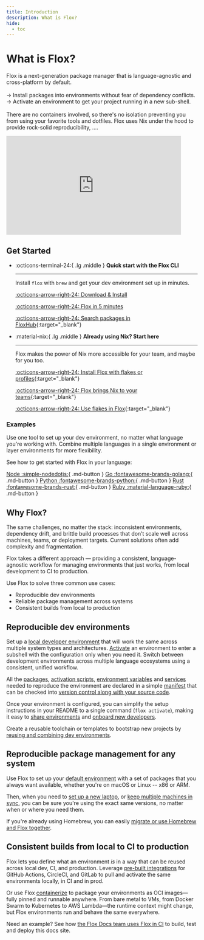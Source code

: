 ```yaml
---
title: Introduction
description: What is Flox?
hide:
  - toc
---
```


<!-- shut up linter -->
<!-- markdownlint-disable-file MD033 -->
<!-- markdownlint-disable-file MD009 -->
<!-- markdownlint-disable-file MD022 -->
<!-- markdownlint-disable-file MD030 -->
<!-- markdownlint-disable-file MD012 -->
<!-- markdownlint-disable-file MD032 -->

# What is Flox?

<div class="grid" markdown>

<p>
Flox is a next-generation package manager that is language-agnostic and cross-platform by default. 
<br><br>
-> Install packages into environments without fear of dependency conflicts. 
<br>
-> Activate an environment to get your project running in a new sub-shell. 
<br><br>
There are no containers involved, so there's no isolation preventing you from using your favorite tools and dotfiles. Flox uses Nix under the hood to provide rock-solid reproducibility, ....  
</p>

<iframe width="460" height="260" src="https://www.youtube.com/embed/aidi5svDml8?si=rrgQ6a0oQzdFNgWs" title="YouTube video player" frameborder="0" allow="accelerometer; autoplay; clipboard-write; encrypted-media; gyroscope; picture-in-picture; web-share" referrerpolicy="strict-origin-when-cross-origin" allowfullscreen></iframe>

</div>

## Get Started
<div class="grid cards" markdown>

-   :octicons-terminal-24:{ .lg .middle } __Quick start with the Flox CLI__

    ---

    Install `flox` with `brew` and get your dev 
    environment set up in minutes.

    [:octicons-arrow-right-24: Download & Install][install_flox]

    [:octicons-arrow-right-24: Flox in 5 minutes][flox_5_minutes]
    
    [:octicons-arrow-right-24: Search packages in FloxHub][floxhub_packages]{:target="_blank"}

-   :material-nix:{ .lg .middle } __Already using Nix? Start here__

    ---

    Flox makes the power of Nix more accessible for your team, and maybe for you too.

    [:octicons-arrow-right-24: Install Flox with flakes or profiles](install-flox.md?h=nix#__tabbed_1_6){:target="_blank"}

    [:octicons-arrow-right-24: Flox brings Nix to your teams](https://flox.dev/blog/its-time-to-bring-nix-to-work/){:target="_blank"}

    [:octicons-arrow-right-24: Use flakes in Flox](https://flox.dev/blog/extending-flox-with-nix-flakes/){:target="_blank"}

</div>

### Examples

Use one tool to set up your dev environment, no matter what language you're working with. 
Combine multiple languages in a single environment or layer environments for more flexibility.

See how to get started with Flox in your language:


[Node :simple-nodedotjs:](https://flox.dev/blog/using-flox-to-create-portable-reproducible-nodejs-environments/){ .md-button }
[Go :fontawesome-brands-golang:](https://flox.dev/blog/using-flox-to-create-portable-reproducible-go-environments/){ .md-button }
[Python :fontawesome-brands-python:](https://flox.dev/blog/using-flox-to-create-portable-reproducible-python-environments/){ .md-button }
[Rust :fontawesome-brands-rust:](https://flox.dev/blog/using-flox-to-create-portable-reproducible-python-environments/){ .md-button }
[Ruby :material-language-ruby:](https://flox.dev/blog/making-ruby-projects-easier-to-share/){ .md-button }



## Why Flox?

The same challenges, no matter the stack: inconsistent environments, dependency drift, and brittle build processes that don’t scale well across machines, teams, or deployment targets. Current solutions often add complexity and fragmentation.

Flox takes a different approach — providing a consistent, language-agnostic workflow for managing environments that just works, from local development to CI to production. 

Use Flox to solve three common use cases: 

- Reproducible dev environments 
- Reliable package management across systems 
- Consistent builds from local to production

## Reproducible dev environments

Set up a [local developer environment](https://flox.dev/docs/tutorials/creating-environments/) that will work the same across multiple system types and architectures. [Activate](https://flox.dev/docs/concepts/activation/) an environment to enter a subshell with the configuration only when you need it. Switch between development environments across multiple language ecosystems using a consistent, unified workflow.

All the [packages](https://hub.flox.dev/packages), [activation scripts](https://flox.dev/blog/mastering-hooks-and-profiles-for-reproducible-flox-environments/), [environment variables](https://flox.dev/docs/tutorials/creating-environments/#customize-the-shell-hook-and-environment-variables) and [services](https://flox.dev/docs/concepts/services/) needed to reproduce the environment are declared in a simple [manifest](https://flox.dev/docs/concepts/manifest/) that can be checked into [version control along with your source code](https://flox.dev/blog/flox-and-teams-managing-your-code-and-your-runtime-environment-in-just-one-place/).

Once your environment is configured, you can simplify the setup instructions in your README to a single command (`flox activate`), making it easy to [share environments](https://flox.dev/blog/flox-and-teams-using-shared-flox-environments/) and [onboard new developers](https://flox.dev/blog/flox-and-teams-onboarding-made-easy-with-github-and-flox/).

Create a reusable toolchain or templates to bootstrap new projects by [reusing and combining dev environments](https://flox.dev/docs/tutorials/composition/).


## Reproducible package management for any system

Use Flox to set up your [default environment](https://flox.dev/docs/tutorials/default-environment/) with a set of 
packages that you always want available, whether you're on macOS or Linux -- x86 or ARM.

Then, when you need to [set up a new laptop](https://flox.dev/blog/setting-up-a-new-laptop-made-easy-with-flox/
), or [keep multiple machines in sync](https://flox.dev/docs/tutorials/sharing-environments/#always-using-the-same-environment-across-multiple-devices
), you can be sure you're using the exact same versions, no matter when or where you need them. 

If you're already using Homebrew, you can easily [migrate or use Homebrew and Flox together](https://flox.dev/docs/tutorials/migrations/homebrew/).



## Consistent builds from local to CI to production

Flox lets you define what an environment _is_ in a way that can be reused across local dev, CI, and production. 
Leverage [pre-built integrations](https://flox.dev/docs/tutorials/ci-cd/?h=ci) for GitHub Actions, CircleCI, and GitLab to pull and activate the same environments locally, in CI and in prod. 

Or use Flox [containerize](https://flox.dev/docs/reference/command-reference/flox-containerize/?h=containerize) to package your environments as OCI images—fully pinned and runnable anywhere. 
From bare metal to VMs, from Docker Swarm to Kubernetes to AWS Lambda—the runtime context might change, but Flox environments run and behave the same everywhere.

Need an example? See how [the Flox Docs team uses Flox in CI](https://flox.dev/blog/integrating-flox-with-ci-for-consistent-reproducible-dev-environments/) to build, test and deploy this docs site. 


[install_flox]: ./install-flox.md
[flox_5_minutes]: ./flox-5-minutes.md
[create_guide]: ./tutorials/creating-environments.md
[share_guide]: ./tutorials/sharing-environments.md
[init]: ./reference/command-reference/flox-init.md
[search]: ./reference/command-reference/flox-search.md
[show]: ./reference/command-reference/flox-show.md
[catalog]: ./concepts/packages-and-catalog.md
[install]: ./reference/command-reference/flox-install.md
[activate]: ./reference/command-reference/flox-activate.md
[edit]: ./reference/command-reference/flox-edit.md
[push]: ./reference/command-reference/flox-push.md
[pull]: ./reference/command-reference/flox-pull.md
[delete]: ./reference/command-reference/flox-delete.md
[list]: ./reference/command-reference/flox-list.md
[manifest]: ./reference/command-reference/manifest.toml.md
[rust-cookbook]: ./cookbook/languages/rust.md
[multi-arch]: ./tutorials/multi-arch-environments.md
[config]: ./reference/command-reference/flox-config.md
[services]: ./concepts/services.md
[floxhub_packages]: https://hub.flox.dev/packages
